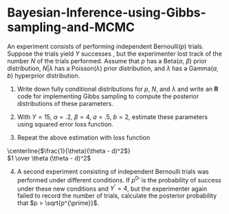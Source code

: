 # Bayesian-Inference-using-Gibbs-sampling-and-MCMC

An experiment consists of performing independent Bernoulli($p$) trials. Suppose the trials yield
$Y$ successes , but the experimenter lost track of the number $N$ of the trials performed. Assume
that $p$ has a Beta($\alpha$, $\beta$) prior distribution, $N|\lambda$ has a Poisson($\lambda$) prior distribution, and $\lambda$ has a Gamma($a$, $b$) hyperprior distribution.
  
1. Write down fully conditional distributions for $p$, $N$, and $\lambda$ and write an **R** code for implementing Gibbs sampling to compute the posterior distributions of these parameters.  
  
2. With $Y = 15$, $\alpha = .2$, $\beta = 4$, $a = .5$, $b = 2$, estimate these parameters using squared error loss function.    
    
3. Repeat the above estimation with loss function  
  
\centerline{$\frac{1}{\theta}(\theta - d)^2$}  
 $1 \over \theta (\theta - d)^2$
  
4. A second experiment consisting of independent Bernoulli trials was performed under different
conditions. If $p^{0}\prime$ is the probability of success under these new conditions and $Y^{\prime} = 4$, but the experimenter again failed to record the number of trials, calculate the posterior probability that $p > \sqrt{p^{\prime}}$.
